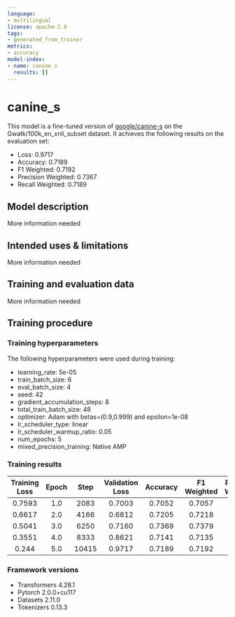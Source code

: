 ```yaml
---
language:
- multilingual
license: apache-2.0
tags:
- generated_from_trainer
metrics:
- accuracy
model-index:
- name: canine_s
  results: []
---
```


<!-- This model card has been generated automatically according to the information the Trainer had access to. You
should probably proofread and complete it, then remove this comment. -->

# canine_s

This model is a fine-tuned version of [google/canine-s](https://huggingface.co/google/canine-s) on the Gwatk/100k_en_xnli_subset dataset.
It achieves the following results on the evaluation set:
- Loss: 0.9717
- Accuracy: 0.7189
- F1 Weighted: 0.7192
- Precision Weighted: 0.7367
- Recall Weighted: 0.7189

## Model description

More information needed

## Intended uses & limitations

More information needed

## Training and evaluation data

More information needed

## Training procedure

### Training hyperparameters

The following hyperparameters were used during training:
- learning_rate: 5e-05
- train_batch_size: 6
- eval_batch_size: 4
- seed: 42
- gradient_accumulation_steps: 8
- total_train_batch_size: 48
- optimizer: Adam with betas=(0.9,0.999) and epsilon=1e-08
- lr_scheduler_type: linear
- lr_scheduler_warmup_ratio: 0.05
- num_epochs: 5
- mixed_precision_training: Native AMP

### Training results

| Training Loss | Epoch | Step  | Validation Loss | Accuracy | F1 Weighted | Precision Weighted | Recall Weighted |
|:-------------:|:-----:|:-----:|:---------------:|:--------:|:-----------:|:------------------:|:---------------:|
| 0.7593        | 1.0   | 2083  | 0.7003          | 0.7052   | 0.7057      | 0.7068             | 0.7052          |
| 0.6617        | 2.0   | 4166  | 0.6812          | 0.7205   | 0.7218      | 0.7383             | 0.7205          |
| 0.5041        | 3.0   | 6250  | 0.7160          | 0.7369   | 0.7379      | 0.7557             | 0.7369          |
| 0.3551        | 4.0   | 8333  | 0.8621          | 0.7141   | 0.7135      | 0.7353             | 0.7141          |
| 0.244         | 5.0   | 10415 | 0.9717          | 0.7189   | 0.7192      | 0.7367             | 0.7189          |


### Framework versions

- Transformers 4.28.1
- Pytorch 2.0.0+cu117
- Datasets 2.11.0
- Tokenizers 0.13.3
